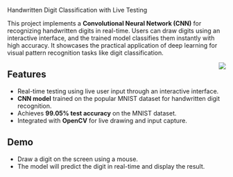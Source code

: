 Handwritten Digit Classification with Live Testing

This project implements a **Convolutional Neural Network (CNN)** for recognizing handwritten digits in real-time. Users can draw digits using an interactive interface, and the trained model classifies them instantly with high accuracy. It showcases the practical application of deep learning for visual pattern recognition tasks like digit classification.

<img src="https://github.com/user-attachments/assets/c82dd1c3-dabf-42de-9b73-a0c51d4b71cf" align="right">

## Features
- Real-time testing using live user input through an interactive interface.
- **CNN model** trained on the popular MNIST dataset for handwritten digit recognition.
- Achieves **99.05% test accuracy** on the MNIST dataset.
- Integrated with **OpenCV** for live drawing and input capture.


## Demo
- Draw a digit on the screen using a mouse.
- The model will predict the digit in real-time and display the result.

